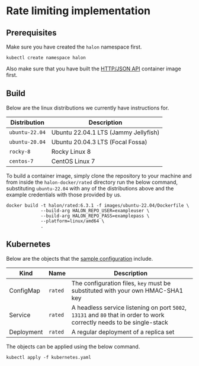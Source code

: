 # Rate limiting implementation

## Prerequisites

Make sure you have created the `halon` namespace first.

```
kubectl create namespace halon
```

Also make sure that you have built the [HTTP/JSON API](../api/README.md) container image first.

## Build

Below are the linux distributions we currently have instructions for.

| Distribution   | Description                          |
| -------------- | -----------------------------------  |
| `ubuntu-22.04` | Ubuntu 22.04.1 LTS (Jammy Jellyfish) |
| `ubuntu-20.04` | Ubuntu 20.04.3 LTS (Focal Fossa)     |
| `rocky-8`      | Rocky Linux 8                        |
| `centos-7`     | CentOS Linux 7                       |

To build a container image, simply clone the repository to your machine and from inside the `halon-docker/rated` directory run the below command, substituting `ubuntu-22.04` with any of the distributions above and the example credentials with those provided by us.

```
docker build -t halon/rated:6.3.1 -f images/ubuntu-22.04/Dockerfile \
             --build-arg HALON_REPO_USER=exampleuser \
             --build-arg HALON_REPO_PASS=examplepass \
             --platform=linux/amd64 \
             .
```

## Kubernetes

Below are the objects that the [sample configuration](kubernetes.yaml) include.

Kind       | Name    | Description                                                                                                              |
---------- | ------- | ------------------------------------------------------------------------------------------------------------------------ |
ConfigMap  | `rated` | The configuration files, `key` must be substituted with your own HMAC-SHA1 key                                          |
Service    | `rated` | A headless service listening on port `5002`, `13131` and `80` that in order to work correctly needs to be single-stack |
Deployment | `rated` | A regular deployment of a replica set                                                                                    |

The objects can be applied using the below command.

```
kubectl apply -f kubernetes.yaml
```
